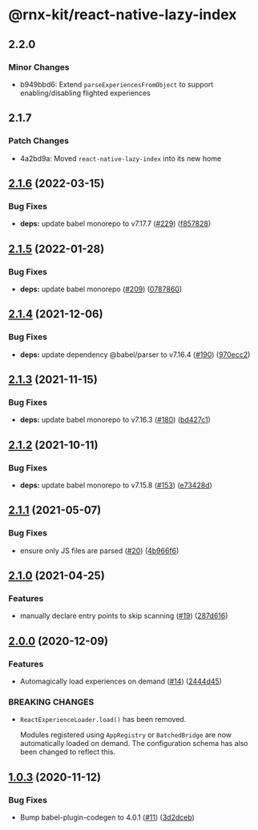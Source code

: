 # @rnx-kit/react-native-lazy-index

## 2.2.0

### Minor Changes

- b949bbd6: Extend `parseExperiencesFromObject` to support enabling/disabling flighted experiences

## 2.1.7

### Patch Changes

- 4a2bd9a: Moved `react-native-lazy-index` into its new home

## [2.1.6](https://github.com/microsoft/react-native-lazy-index/compare/2.1.5...2.1.6) (2022-03-15)

### Bug Fixes

- **deps:** update babel monorepo to v7.17.7 ([#229](https://github.com/microsoft/react-native-lazy-index/issues/229)) ([f857828](https://github.com/microsoft/react-native-lazy-index/commit/f857828cc8fd63ce527b355e5d85fa867106d394))

## [2.1.5](https://github.com/microsoft/react-native-lazy-index/compare/2.1.4...2.1.5) (2022-01-28)

### Bug Fixes

- **deps:** update babel monorepo ([#209](https://github.com/microsoft/react-native-lazy-index/issues/209)) ([0787860](https://github.com/microsoft/react-native-lazy-index/commit/07878609186ad8c871baf0eb124f4d3431a560fa))

## [2.1.4](https://github.com/microsoft/react-native-lazy-index/compare/2.1.3...2.1.4) (2021-12-06)

### Bug Fixes

- **deps:** update dependency @babel/parser to v7.16.4 ([#190](https://github.com/microsoft/react-native-lazy-index/issues/190)) ([970ecc2](https://github.com/microsoft/react-native-lazy-index/commit/970ecc28635901795e9c659fb4f387ce540fc6a6))

## [2.1.3](https://github.com/microsoft/react-native-lazy-index/compare/2.1.2...2.1.3) (2021-11-15)

### Bug Fixes

- **deps:** update babel monorepo to v7.16.3 ([#180](https://github.com/microsoft/react-native-lazy-index/issues/180)) ([bd427c1](https://github.com/microsoft/react-native-lazy-index/commit/bd427c1383cef2067b5d7a6920ce7e4e1f8eefb7))

## [2.1.2](https://github.com/microsoft/react-native-lazy-index/compare/2.1.1...2.1.2) (2021-10-11)

### Bug Fixes

- **deps:** update babel monorepo to v7.15.8 ([#153](https://github.com/microsoft/react-native-lazy-index/issues/153)) ([e73428d](https://github.com/microsoft/react-native-lazy-index/commit/e73428d4a049cdc62f9f55c9f8874db30306de24))

## [2.1.1](https://github.com/microsoft/react-native-lazy-index/compare/2.1.0...2.1.1) (2021-05-07)

### Bug Fixes

- ensure only JS files are parsed ([#20](https://github.com/microsoft/react-native-lazy-index/issues/20)) ([4b966f6](https://github.com/microsoft/react-native-lazy-index/commit/4b966f682d0daa8d5abc4c3c64c71be36b9ac17b))

## [2.1.0](https://github.com/microsoft/react-native-lazy-index/compare/2.0.0...2.1.0) (2021-04-25)

### Features

- manually declare entry points to skip scanning ([#19](https://github.com/microsoft/react-native-lazy-index/issues/19)) ([287d616](https://github.com/microsoft/react-native-lazy-index/commit/287d61602cc7439debbdc21cc85a5c635c6b7abb))

## [2.0.0](https://github.com/microsoft/react-native-lazy-index/compare/1.0.3...2.0.0) (2020-12-09)

### Features

- Automagically load experiences on demand ([#14](https://github.com/microsoft/react-native-lazy-index/issues/14)) ([2444d45](https://github.com/microsoft/react-native-lazy-index/commit/2444d45cc2cbd78e1aec79a068a334501859a1cd))

### BREAKING CHANGES

- `ReactExperienceLoader.load()` has been removed.

  Modules registered using `AppRegistry` or `BatchedBridge` are now
  automatically loaded on demand. The configuration schema has also
  been changed to reflect this.

## [1.0.3](https://github.com/microsoft/react-native-lazy-index/compare/1.0.2...1.0.3) (2020-11-12)

### Bug Fixes

- Bump babel-plugin-codegen to 4.0.1 ([#11](https://github.com/microsoft/react-native-lazy-index/issues/11)) ([3d2dceb](https://github.com/microsoft/react-native-lazy-index/commit/3d2dceb39cb8a850a0106ff06075cad8d77dbcdc))
